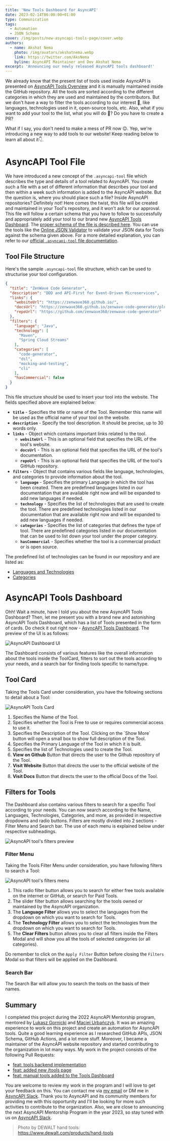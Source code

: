 ```yaml
---
title: 'New Tools Dashboard for AsyncAPI'
date: 2023-02-14T06:00:00+01:00
type: Communication
tags:
  - Automation
  - JSON Schema
cover: /img/posts/new-asyncapi-tools-page/cover.webp
authors:
  - name: Akshat Nema
    photo: /img/avatars/akshatnema.webp
    link: https://twitter.com/AksNema
    byline: AsyncAPI Maintainer and Dev Akshat Nema
excerpt: 'Announcing our newly released AsyncAPI tools dashboard!'
---
```


We already know that the present list of tools used inside AsyncAPI is presented on [AsyncAPI Tools Overview](/docs/tools) and it is manually maintained inside the GitHub repository. All the tools are sorted according to the different categories in which they are used and maintained by the contributors. But we don't have a way to filter the tools according to our interest 🤔, like languages, technologies used in it, open-source tools, etc. Also, what if you want to add your tool to the list, what you will do 🤔? Do you have to create a PR?

What if I say, you don't need to make a mess of PR now 😉. Yep, we're introducing a new way to add tools to our website! Keep reading below to learn all about it👇.

# AsyncAPI Tool File

We have introduced a new concept of the `.asyncapi-tool` file which describes the type and details of a tool related to AsyncAPI. You create such a file with a set of different information that describes your tool and then within a week such information is added to the AsyncAPI website. But the question is, where you should place such a file? Inside AsyncAPI repositories? Definitely not! Here comes the twist, this file will be created and maintained in your Tool's repository, and it won't ask for our approval. This file will follow a certain schema that you have to follow to successfully and appropriately add your tool to our brand new [AsyncAPI Tools Dashboard](/tools). The [proper schema of the file is described here](https://github.com/asyncapi/website/blob/master/scripts/tools/tools-schema.json). You can use the tools like the [Online JSON Validator](https://www.liquid-technologies.com/online-json-schema-validator) to validate your JSON data for Tools against the schema given above. For a more detailed explanation, you can refer to our [official `.asyncapi-tool` file documentation](https://github.com/asyncapi/community/blob/master/new-tool-documentation.md).

## Tool File Structure

Here's the sample `.asyncapi-tool` file structure, which can be used to structurise your tool configuration.

```JSON
{
  "title": "ZenWave Code Generator",
  "description": "DDD and API-First for Event-Driven Microservices",
  "links": {
    "websiteUrl": "https://zenwave360.github.io/",
    "docsUrl": "https://zenwave360.github.io/zenwave-code-generator/plugins/asyncapi-spring-cloud-streams3/",
    "repoUrl": "https://github.com/zenwave360/zenwave-code-generator"
  },
  "filters": {
    "language": "Java",
    "technology": [
      "Maven",
      "Spring Cloud Streams"
    ],
    "categories": [
      "code-generator",
      "dsl",
      "mocking-and-testing",
      "cli"
    ],
    "hasCommercial": false
  }
}
```

This file structure should be used to insert your tool into the website. The fields specified above are explained below:

- **`title`** - Specifies the title or name of the Tool. Remember this name will be used as the official name of your tool on the website.
- **`description`** - Specify the tool description. It should be precise, up to 30 words only.
- **`links`** - Object which contains important links related to the tool.
  - **`websiteUrl`** - This is an optional field that specifies the URL of the tool's website.
  - **`docsUrl`** - This is an optional field that specifies the URL of the tool's documentation.
  - **`repoUrl`** - This is an optional field that specifies the URL of the tool's GitHub repository.
- **`filters`** - Object that contains various fields like language, technologies, and categories to provide information about the tool.
  - **`language`** - Specifies the primary Language in which the tool has been created. There are predefined languages listed in our documentation that are available right now and will be expanded to add new languages if needed.
  - **`technology`** - Specifies the list of technologies that are used to create the tool. There are predefined technologies listed in our documentation that are available right now and will be expanded to add new languages if needed.
  - **`categories`** - Specifies the list of categories that defines the type of tool. There are predefined categories listed in our documentation that can be used to list down your tool under the proper category.
  - **`hasCommercial`** - Specifies whether the tool is a commercial product or is open source.

The predefined list of technologies can be found in our repository and are listed as:

- [Languages and Technologies](https://github.com/asyncapi/website/blob/master/scripts/tools/tags-color.js)
- [Categories](https://github.com/asyncapi/website/blob/master/scripts/tools/categorylist.js)

# AsyncAPI Tools Dashboard

Ohh! Wait a minute, have I told you about the new AsyncAPI Tools Dashboard? Then, let me present you with a brand new and astonishing AsyncAPI Tools Dashboard, which has a list of Tools presented in the form of cards. Do check it out right now - [AsyncAPI Tools Dashboard](/tools). The preview of the UI is as follows:

![AsyncAPI Dashboard UI](/img/posts/new-asyncapi-tools-page/dashboard-preview.webp)

The Dashboard consists of various features like the overall information about the tools inside the ToolCard, filters to sort out the tools according to your needs, and a search bar for finding tools specific to name/type.

## Tool Card

Taking the Tools Card under consideration, you have the following sections to detail about a Tool:

![AsyncAPI Tools Card](/img/posts/new-asyncapi-tools-page/tool-preview.webp)

<ol>
  <li> Specifies the Name of the Tool.</li>
  <li> Specifies whether the Tool is Free to use or requires commercial access to use it.</li>
  <li> Specifies the Description of the Tool. Clicking on the `Show More` button will open a small box to show full description of the Tool.</li>
  <li> Specifies the Primary Language of the Tool in which it is built.</li>
  <li> Specifies the list of Technologies used to create the Tool.</li>
  <li> <b>View on Github</b> Button that directs the user to the Github repository of the Tool.</li>
  <li> <b>Visit Website</b> Button that directs the user to the official website of the Tool.</li>
  <li> <b>Visit Docs</b> Button that directs the user to the official Docs of the Tool.</li>
</ol>

## Filters for Tools

The Dashboard also contains various filters to search for a specific Tool according to your needs. You can now search according to the Name, Languages, Technologies, Categories, and more, as provided in respective dropdowns and radio buttons. Filters are mostly divided into 2 sections - Filter Menu and Search bar. The use of each menu is explained below under respective subheadings.

![AsyncAPI tool's filters preview](/img/posts/new-asyncapi-tools-page/filters.webp)

### Filter Menu

Taking the Tools Filter Menu under consideration, you have following filters to search a Tool:

![AsyncAPI tool's filters menu](/img/posts/new-asyncapi-tools-page/filter-menu.webp)

<ol>
  <li> This radio filter button allows you to search for either free tools available on the internet or GitHub, or search for Paid Tools.</li>
  <li> The slider filter button allows searching for the tools owned or maintained by the AsyncAPI organization. </li>
  <li> The <b>Language Filter</b> allows you to select the languages from the dropdown on which you want to search for Tools. </li>
  <li> The <b>Technology Filter</b> allows you to select the technologies from the dropdown on which you want to search for Tools. </li>
  <li> The <b>Clear Filters</b> button allows you to clear all filters inside the Filters Modal and will show you all the tools of selected categories (or all categories).</li>
</ol>

Do remember to click on the `Apply Filter` Button before closing the `Filters` Modal so that filters will be applied on the Dashboard.

### Search Bar

The Search Bar will allow you to search the tools on the basis of their names.

## Summary

I completed this project during the 2022 AsyncAPI Mentorship program, mentored by [Lukasz Gornicki](https://github.com/derberg) and [Maciej Urbańczyk](https://github.com/magicmatatjahu). It was an amazing experience to work on this project and create an automation for AsyncAPI tools. Quite a good learning experience as I researched GitHub APIs, JSON Schema, GitHub Actions, and a lot more stuff. Moreover, I became a maintainer of the AsyncAPI website repository and started contributing to the organization in lot many ways. My work in the project consists of the following Pull Requests:

- [feat: tools backend implementation](https://github.com/asyncapi/website/pull/939)
- [feat: added new /tools page](https://github.com/asyncapi/website/pull/940)
- [feat: manual tools added to the Tools Dashboard](https://github.com/asyncapi/website/pull/1191)

You are welcome to review my work in the program and I will love to get your feedback on this. You can contact me via [my email](mailto:akshatnema.official@gmail.com) or DM me in [AsyncAPI Slack](https://asyncapi.com/slack-invite). Thank you to AsyncAPI and its community members for providing me with this opportunity and I'll be looking for more such activities to contribute to the organization. Also, we are close to announcing the next AsyncAPI Mentorship Program in the year 2023, so stay tuned with us on [AsyncAPI Slack](https://asyncapi.com/slack-invite).

> Photo by DEWALT hand tools: https://www.dewalt.com/products/hand-tools

